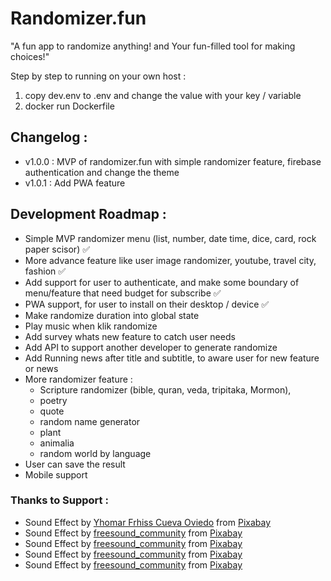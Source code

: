 # Randomizer.fun

"A fun app to randomize anything! and Your fun-filled tool for making choices!"

Step by step to running on your own host :

1. copy dev.env to .env and change the value with your key / variable
2. docker run Dockerfile

## Changelog :

- v1.0.0 : MVP of randomizer.fun with simple randomizer feature, firebase authentication and change the theme
- v1.0.1 : Add PWA feature

## Development Roadmap :

- Simple MVP randomizer menu (list, number, date time, dice, card, rock paper scisor) ✅
- More advance feature like user image randomizer, youtube, travel city, fashion ✅
- Add support for user to authenticate, and make some boundary of menu/feature that need budget for subscribe ✅
- PWA support, for user to install on their desktop / device ✅
- Make randomize duration into global state
- Play music when klik randomize
- Add survey whats new feature to catch user needs
- Add API to support another developer to generate randomize
- Add Running news after title and subtitle, to aware user for new feature or news
- More randomizer feature :
  - Scripture randomizer (bible, quran, veda, tripitaka, Mormon),
  - poetry
  - quote
  - random name generator
  - plant
  - animalia
  - random world by language
- User can save the result
- Mobile support

### Thanks to Support :

- Sound Effect by <a href="https://pixabay.com/id/users/fnx_sound-44436577/?utm_source=link-attribution&utm_medium=referral&utm_campaign=music&utm_content=337228">Yhomar Frhiss Cueva Oviedo</a> from <a href="https://pixabay.com/sound-effects//?utm_source=link-attribution&utm_medium=referral&utm_campaign=music&utm_content=337228">Pixabay</a>
- Sound Effect by <a href="https://pixabay.com/id/users/freesound_community-46691455/?utm_source=link-attribution&utm_medium=referral&utm_campaign=music&utm_content=63590">freesound_community</a> from <a href="https://pixabay.com/sound-effects//?utm_source=link-attribution&utm_medium=referral&utm_campaign=music&utm_content=63590">Pixabay</a>
- Sound Effect by <a href="https://pixabay.com/id/users/freesound_community-46691455/?utm_source=link-attribution&utm_medium=referral&utm_campaign=music&utm_content=67009">freesound_community</a> from <a href="https://pixabay.com//?utm_source=link-attribution&utm_medium=referral&utm_campaign=music&utm_content=67009">Pixabay</a>
- Sound Effect by <a href="https://pixabay.com/id/users/freesound_community-46691455/?utm_source=link-attribution&utm_medium=referral&utm_campaign=music&utm_content=36458">freesound_community</a> from <a href="https://pixabay.com/sound-effects//?utm_source=link-attribution&utm_medium=referral&utm_campaign=music&utm_content=36458">Pixabay</a>
- Sound Effect by <a href="https://pixabay.com/id/users/freesound_community-46691455/?utm_source=link-attribution&utm_medium=referral&utm_campaign=music&utm_content=29173">freesound_community</a> from <a href="https://pixabay.com//?utm_source=link-attribution&utm_medium=referral&utm_campaign=music&utm_content=29173">Pixabay</a>
